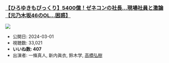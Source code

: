 ### [【ひろゆきもびっくり】5400億！ゼネコンの社長…現場社員と激論【元乃木坂46のOL…困惑】](https://www.youtube.com/watch?v=05OeVM-hTWo)
[![](https://img.youtube.com/vi/05OeVM-hTWo/sddefault.jpg)](https://www.youtube.com/watch?v=05OeVM-hTWo)
-   公開日: 2024-03-01
-   視聴数: 33,021
-   **いいね数: 407**
-   出演者: 一條真人, 新内眞衣, 鈴木学, [高橋弘樹](/rehacq_fan/people/高橋弘樹 "wikilink")

